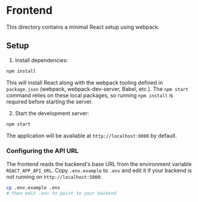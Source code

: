 # Frontend

This directory contains a minimal React setup using webpack.

## Setup

1. Install dependencies:

```bash
npm install
```

This will install React along with the webpack tooling defined in
`package.json` (webpack, webpack-dev-server, Babel, etc.). The `npm start`
command relies on these local packages, so running `npm install` is required
before starting the server.

2. Start the development server:

```bash
npm start
```

The application will be available at `http://localhost:8080` by default.

### Configuring the API URL

The frontend reads the backend's base URL from the environment variable
`REACT_APP_API_URL`. Copy `.env.example` to `.env` and edit it if your backend
is not running on `http://localhost:5000`:

```bash
cp .env.example .env
# then edit .env to point to your backend
```
